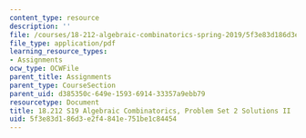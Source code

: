 ```yaml
---
content_type: resource
description: ''
file: /courses/18-212-algebraic-combinatorics-spring-2019/5f3e83d186d3e2f4841e751be1c84454_MIT18_212S19_pset2_solnII.pdf
file_type: application/pdf
learning_resource_types:
- Assignments
ocw_type: OCWFile
parent_title: Assignments
parent_type: CourseSection
parent_uid: d385350c-649e-1593-6914-33357a9ebb79
resourcetype: Document
title: 18.212 S19 Algebraic Combinatorics, Problem Set 2 Solutions II
uid: 5f3e83d1-86d3-e2f4-841e-751be1c84454
---
```

